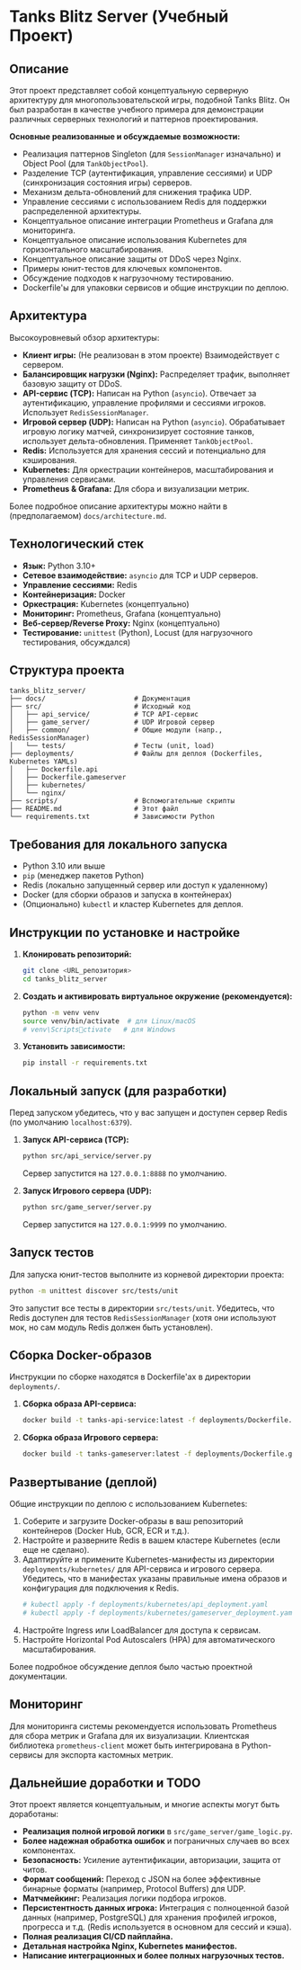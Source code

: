 # Tanks Blitz Server (Учебный Проект)

## Описание

Этот проект представляет собой концептуальную серверную архитектуру для многопользовательской игры, подобной Tanks Blitz. Он был разработан в качестве учебного примера для демонстрации различных серверных технологий и паттернов проектирования.

**Основные реализованные и обсуждаемые возможности:**

*   Реализация паттернов Singleton (для `SessionManager` изначально) и Object Pool (для `TankObjectPool`).
*   Разделение TCP (аутентификация, управление сессиями) и UDP (синхронизация состояния игры) серверов.
*   Механизм дельта-обновлений для снижения трафика UDP.
*   Управление сессиями с использованием Redis для поддержки распределенной архитектуры.
*   Концептуальное описание интеграции Prometheus и Grafana для мониторинга.
*   Концептуальное описание использования Kubernetes для горизонтального масштабирования.
*   Концептуальное описание защиты от DDoS через Nginx.
*   Примеры юнит-тестов для ключевых компонентов.
*   Обсуждение подходов к нагрузочному тестированию.
*   Dockerfile'ы для упаковки сервисов и общие инструкции по деплою.

## Архитектура

Высокоуровневый обзор архитектуры:

*   **Клиент игры:** (Не реализован в этом проекте) Взаимодействует с сервером.
*   **Балансировщик нагрузки (Nginx):** Распределяет трафик, выполняет базовую защиту от DDoS.
*   **API-сервис (TCP):** Написан на Python (`asyncio`). Отвечает за аутентификацию, управление профилями и сессиями игроков. Использует `RedisSessionManager`.
*   **Игровой сервер (UDP):** Написан на Python (`asyncio`). Обрабатывает игровую логику матчей, синхронизирует состояние танков, использует дельта-обновления. Применяет `TankObjectPool`.
*   **Redis:** Используется для хранения сессий и потенциально для кэширования.
*   **Kubernetes:** Для оркестрации контейнеров, масштабирования и управления сервисами.
*   **Prometheus & Grafana:** Для сбора и визуализации метрик.

Более подробное описание архитектуры можно найти в (предполагаемом) `docs/architecture.md`.

## Технологический стек

*   **Язык:** Python 3.10+
*   **Сетевое взаимодействие:** `asyncio` для TCP и UDP серверов.
*   **Управление сессиями:** Redis
*   **Контейнеризация:** Docker
*   **Оркестрация:** Kubernetes (концептуально)
*   **Мониторинг:** Prometheus, Grafana (концептуально)
*   **Веб-сервер/Reverse Proxy:** Nginx (концептуально)
*   **Тестирование:** `unittest` (Python), Locust (для нагрузочного тестирования, обсуждался)

## Структура проекта

```
tanks_blitz_server/
├── docs/                      # Документация
├── src/                       # Исходный код
│   ├── api_service/           # TCP API-сервис
│   ├── game_server/           # UDP Игровой сервер
│   ├── common/                # Общие модули (напр., RedisSessionManager)
│   └── tests/                 # Тесты (unit, load)
├── deployments/               # Файлы для деплоя (Dockerfiles, Kubernetes YAMLs)
│   ├── Dockerfile.api
│   ├── Dockerfile.gameserver
│   ├── kubernetes/
│   └── nginx/
├── scripts/                   # Вспомогательные скрипты
├── README.md                  # Этот файл
└── requirements.txt           # Зависимости Python
```

## Требования для локального запуска

*   Python 3.10 или выше
*   `pip` (менеджер пакетов Python)
*   Redis (локально запущенный сервер или доступ к удаленному)
*   Docker (для сборки образов и запуска в контейнерах)
*   (Опционально) `kubectl` и кластер Kubernetes для деплоя.

## Инструкции по установке и настройке

1.  **Клонировать репозиторий:**
    ```bash
    git clone <URL_репозитория>
    cd tanks_blitz_server
    ```

2.  **Создать и активировать виртуальное окружение (рекомендуется):**
    ```bash
    python -m venv venv
    source venv/bin/activate  # для Linux/macOS
    # venv\Scriptsctivate   # для Windows
    ```

3.  **Установить зависимости:**
    ```bash
    pip install -r requirements.txt
    ```

## Локальный запуск (для разработки)

Перед запуском убедитесь, что у вас запущен и доступен сервер Redis (по умолчанию `localhost:6379`).

1.  **Запуск API-сервиса (TCP):**
    ```bash
    python src/api_service/server.py
    ```
    Сервер запустится на `127.0.0.1:8888` по умолчанию.

2.  **Запуск Игрового сервера (UDP):**
    ```bash
    python src/game_server/server.py
    ```
    Сервер запустится на `127.0.0.1:9999` по умолчанию.

## Запуск тестов

Для запуска юнит-тестов выполните из корневой директории проекта:

```bash
python -m unittest discover src/tests/unit
```
Это запустит все тесты в директории `src/tests/unit`. Убедитесь, что Redis доступен для тестов `RedisSessionManager` (хотя они используют мок, но сам модуль Redis должен быть установлен).

## Сборка Docker-образов

Инструкции по сборке находятся в Dockerfile'ах в директории `deployments/`.

1.  **Сборка образа API-сервиса:**
    ```bash
    docker build -t tanks-api-service:latest -f deployments/Dockerfile.api .
    ```

2.  **Сборка образа Игрового сервера:**
    ```bash
    docker build -t tanks-gameserver:latest -f deployments/Dockerfile.gameserver .
    ```

## Развертывание (деплой)

Общие инструкции по деплою с использованием Kubernetes:

1.  Соберите и загрузите Docker-образы в ваш репозиторий контейнеров (Docker Hub, GCR, ECR и т.д.).
2.  Настройте и разверните Redis в вашем кластере Kubernetes (если еще не сделано).
3.  Адаптируйте и примените Kubernetes-манифесты из директории `deployments/kubernetes/` для API-сервиса и игрового сервера. Убедитесь, что в манифестах указаны правильные имена образов и конфигурация для подключения к Redis.
    ```bash
    # kubectl apply -f deployments/kubernetes/api_deployment.yaml
    # kubectl apply -f deployments/kubernetes/gameserver_deployment.yaml
    ```
4.  Настройте Ingress или LoadBalancer для доступа к сервисам.
5.  Настройте Horizontal Pod Autoscalers (HPA) для автоматического масштабирования.

Более подробное обсуждение деплоя было частью проектной документации.

## Мониторинг

Для мониторинга системы рекомендуется использовать Prometheus для сбора метрик и Grafana для их визуализации. Клиентская библиотека `prometheus-client` может быть интегрирована в Python-сервисы для экспорта кастомных метрик.

## Дальнейшие доработки и TODO

Этот проект является концептуальным, и многие аспекты могут быть доработаны:

*   **Реализация полной игровой логики** в `src/game_server/game_logic.py`.
*   **Более надежная обработка ошибок** и пограничных случаев во всех компонентах.
*   **Безопасность:** Усиление аутентификации, авторизации, защита от читов.
*   **Формат сообщений:** Переход с JSON на более эффективные бинарные форматы (например, Protocol Buffers) для UDP.
*   **Матчмейкинг:** Реализация логики подбора игроков.
*   **Персистентность данных игрока:** Интеграция с полноценной базой данных (например, PostgreSQL) для хранения профилей игроков, прогресса и т.д. (Redis используется в основном для сессий и кэша).
*   **Полная реализация CI/CD пайплайна.**
*   **Детальная настройка Nginx, Kubernetes манифестов.**
*   **Написание интеграционных и более полных нагрузочных тестов.**

```
